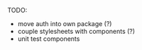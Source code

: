 TODO:
- move auth into own package (?)
- couple stylesheets with components (?)
- unit test components
